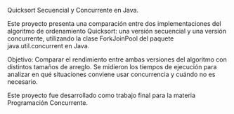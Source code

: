 Quicksort Secuencial y Concurrente en Java.

Este proyecto presenta una comparación entre dos implementaciones del algoritmo de ordenamiento Quicksort: una versión secuencial y una versión concurrente, utilizando la clase ForkJoinPool del paquete java.util.concurrent en Java.

Objetivo: Comparar el rendimiento entre ambas versiones del algoritmo con distintos tamaños de arreglo. Se midieron los tiempos de ejecución para analizar en qué situaciones conviene usar concurrencia y cuándo no es necesario.

Este proyecto fue desarrollado como trabajo final para la materia Programación Concurrente.
